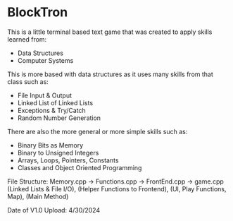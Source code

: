 # BlockTron
This is a little terminal based text game that was created to apply skills learned from:
  - Data Structures
  - Computer Systems

This is more based with data structures as it uses many skills from that class such as:
  - File Input & Output
  - Linked List of Linked Lists
  - Exceptions & Try/Catch
  - Random Number Generation

There are also the more general or more simple skills such as:
  - Binary Bits as Memory
  - Binary to Unsigned Integers
  - Arrays, Loops, Pointers, Constants
  - Classes and Object Oriented Programming

File Structure:  Memory.cpp  ->  Functions.cpp  ->  FrontEnd.cpp  ->  game.cpp
(Linked Lists & File I/O), (Helper Functions to Frontend), (UI, Play Functions, Map), (Main Method)

Date of V1.0 Upload: 4/30/2024
